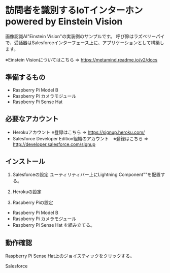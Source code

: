 # 訪問者を識別するIoTインターホン powered by Einstein Vision

画像認識AI"Einstein Vision"の実装例のサンプルです。 呼び鈴はラズベリーパイで、受話器はSalesforceインターフェース上に、アプリケーションとして構築します。

※Einstein Visionについてはこちら ⇒ <https://metamind.readme.io/v2/docs>

## 準備するもの
* Raspberry Pi Model B
* Raspberry Pi カメラモジュール
* Raspberry Pi Sense Hat

## 必要なアカウント
* Herokuアカウント ※登録はこちら ⇒ <https://signup.heroku.com/>
* Salesforce Developer Edition組織のアカウント　※登録はこちら ⇒ <http://developer.salesforce.com/signup>

## インストール
1. Salesforceの設定
ユーティリティバー上にLightning Component""を配置する。


2. Herokuの設定


3. Raspberry Piの設定
* Raspberry Pi Model B
* Raspberry Pi カメラモジュール
* Raspberry Pi Sense Hat
を組み立てる。

## 動作確認
Raspberry Pi Sense Hat上のジョイスティックをクリックする。

Salesforce

